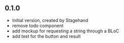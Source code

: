 ## 0.1.0

- Initial version, created by Stagehand
- remove todo component
- add mockup for requesting a string through a BLoC
- add test for the button and result

